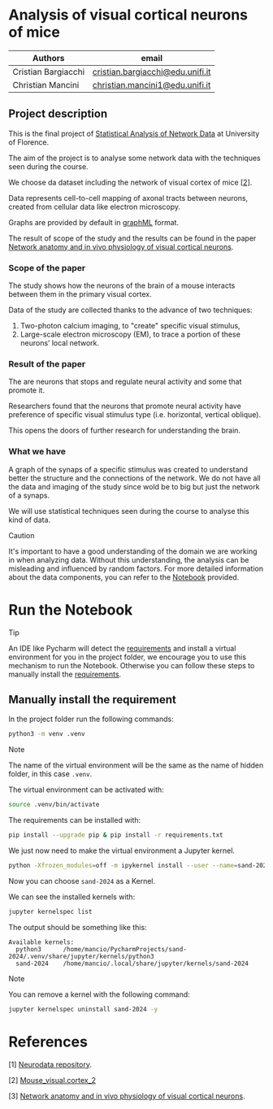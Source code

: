 # Analysis of visual cortical neurons of mice

| Authors             | email                                   | 
|---------------------|-----------------------------------------|
| Cristian Bargiacchi | <a href="mailto:cristian.bargiacchi@edu.unifi.it">cristian.bargiacchi@edu.unifi.it</a> | 
| Christian Mancini   | <a href="mailto:christian.mancini1@edu.unifi.it">christian.mancini1@edu.unifi.it</a> |  

## Project description

This is the final project of [Statistical Analysis of Network Data](https://www.unifi.it/p-ins2-2022-624136-0.html) at 
University of Florence.

The aim of the project is to analyse some network data with the techniques seen during the course.

We choose da dataset including the network of visual cortex of mice [[2]](#references).

Data represents cell-to-cell mapping of axonal tracts between neurons, created from cellular data like electron microscopy.

Graphs are provided by default in [graphML](http://graphml.graphdrawing.org/) format.

The result of scope of the study and the results can be found in the paper [Network anatomy and in vivo physiology of visual cortical neurons](#references).

### Scope of the paper

The study shows how the neurons of the brain of a mouse interacts between them in the primary visual cortex.

Data of the study are collected thanks to the advance of two techniques:

1. Two-photon calcium imaging, to "create" specific visual stimulus,
2. Large-scale electron microscopy (EM), to trace a portion of these neurons’ local network.

### Result of the paper

The are neurons that stops and regulate neural activity and some that promote it.

Researchers found that the neurons that promote neural activity have preference of 
specific visual stimulus type (i.e. horizontal, vertical oblique).

This opens the doors of further research for understanding the brain.

### What we have

A graph of the synaps  of a specific stimulus was created to understand better the structure and the connections 
of the network. We do not have all the data and imaging of the study since wold be to big but just the network 
of a synaps.

We will use statistical techniques seen during the course to analyse this kind of data.

> [!CAUTION]
> It's important to have a good understanding of the domain we are working in when analyzing data.
> Without this understanding, the analysis can be misleading and influenced by random factors.
> For more detailed information about the data components, you can refer to the [Notebook](notebooks/Cortical.ipynb) provided.

# Run the Notebook

> [!TIP]
> An IDE like Pycharm will detect the [requirements](requirements.txt) and install a virtual environment for you in the project folder,
> we encourage you to use this mechanism to run the Notebook. Otherwise you can follow these steps to manually install the 
> [requirements](#manually-install-the-requirement).

## Manually install the requirement

In the project folder run the following commands:

```bash
python3 -m venv .venv
```
> [!NOTE]
> The name of the virtual environment will be the same as the name of hidden folder, 
>in this case `.venv`.

The virtual environment can be activated with:

```bash
source .venv/bin/activate
```
The requirements can be installed with:

```bash
pip install --upgrade pip & pip install -r requirements.txt
```

We just now need to make the virtual environment a Jupyter kernel.

```bash
python -Xfrozen_modules=off -m ipykernel install --user --name=sand-2024
```
Now you can choose `sand-2024` as a Kernel.

We can see the installed kernels with:

```bash
jupyter kernelspec list
```
The output should be something like this:

```
Available kernels:
  python3      /home/mancio/PycharmProjects/sand-2024/.venv/share/jupyter/kernels/python3
  sand-2024    /home/mancio/.local/share/jupyter/kernels/sand-2024
```
> [!NOTE]  
> You can remove a kernel with the following command:

```bash
jupyter kernelspec uninstall sand-2024 -y
```

# References
[1] [Neurodata repository](https://neurodata.io/project/connectomes/).

[2] [Mouse_visual.cortex_2](https://s3.amazonaws.com/connectome-graphs/mouse/mouse_visual.cortex_2.graphml)

[3] [Network anatomy and in vivo physiology of visual cortical neurons](https://www.nature.com/articles/nature09802).